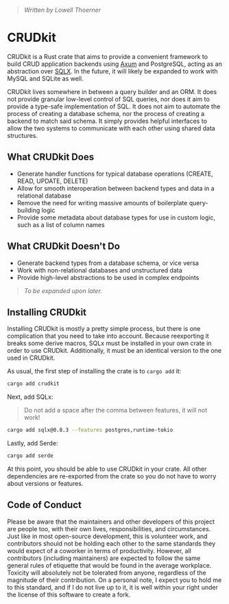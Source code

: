 > *Written by Lowell Thoerner*

# CRUDkit
CRUDkit is a Rust crate that aims to provide a convenient framework to build CRUD application
backends using [Axum](https://crates.io/crates/axum) and PostgreSQL, acting as an abstraction over
[SQLX](https://crates.io/crates/sqlx). In the future, it will likely be expanded to work with MySQL
and SQLite as well.

CRUDkit lives somewhere in between a query builder and an ORM. It does not provide granular
low-level control of SQL queries, nor does it aim to provide a type-safe implementation of SQL. It
does not aim to automate the process of creating a database schema, nor the process of creating a
backend to match said schema. It simply provides helpful interfaces to allow the two systems to
communicate with each other using shared data structures.

## What CRUDkit Does
- Generate handler functions for typical database operations (CREATE, READ, UPDATE, DELETE)
- Allow for smooth interoperation between backend types and data in a relational database
- Remove the need for writing massive amounts of boilerplate query-building logic
- Provide some metadata about database types for use in custom logic, such as a list of column names

## What CRUDkit Doesn't Do
- Generate backend types from a database schema, or vice versa
- Work with non-relational databases and unstructured data
- Provide high-level abstractions to be used in complex endpoints

> *To be expanded upon later.*

## Installing CRUDkit
Installing CRUDkit is mostly a pretty simple process, but there is one complication that you need to
take into account. Because reexporting it breaks some derive macros, SQLx must be installed in your
own crate in order to use CRUDkit. Additionally, it must be an identical version to the one used in
CRUDkit.

As usual, the first step of installing the crate is to `cargo add` it:
```sh
cargo add crudkit
```
Next, add SQLx:
> Do not add a space after the comma between features, it will not work!
```sh
cargo add sqlx@0.8.3 --features postgres,runtime-tokio
```
Lastly, add Serde:
```sh
cargo add serde
```

At this point, you should be able to use CRUDkit in your crate. All other dependencies are
re-exported from the crate so you do not have to worry about versions or features.

## Code of Conduct
Please be aware that the maintainers and other developers of this project are people too, with their
own lives, responsibilities, and circumstances. Just like in most open-source development, this is
volunteer work, and contributors should not be holding each other to the same standards they would
expect of a coworker in terms of productivity. However, all contributors (including maintainers) are
expected to follow the same general rules of etiquette that would be found in the average workplace.
Toxicity will absolutely not be tolerated from anyone, regardless of the magnitude of their
contribution. On a personal note, I expect you to hold me to this standard, and if I do not live up
to it, it is well within your right under the license of this software to create a fork.
